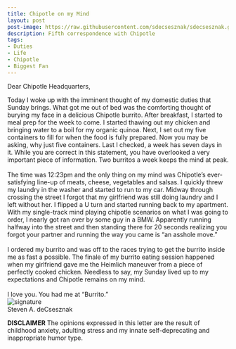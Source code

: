 ```yaml
---
title: Chipotle on my Mind
layout: post
post-image: https://raw.githubusercontent.com/sdecsesznak/sdecsesznak.github.io/master/assets/images/chipotle_on_mind.jpg
description: Fifth correspondence with Chipotle
tags:
- Duties
- Life
- Chipotle
- Biggest Fan
---
```


Dear Chipotle Headquarters, 

Today I woke up with the imminent thought of my domestic duties that Sunday brings.  What got me out of bed was the comforting thought of burying my face in a delicious Chipotle burrito. After breakfast, I started to meal prep for the week to come.  I started thawing out my chicken and bringing water to a boil for my organic quinoa.  Next, I set out my five containers to fill for when the food is fully prepared.  Now you may be asking, why just five containers.  Last I checked, a week has seven days in it.  While you are correct in this statement, you have overlooked a very important piece of information.  Two burritos a week keeps the mind at peak.  <br>
<br>
The time was 12:23pm and the only thing on my mind was Chipotle’s ever-satisfying line-up of meats, cheese, vegetables and salsas.  I quickly threw my laundry in the washer and started to run to my car.  Midway through crossing the street I forgot that my girlfriend was still doing laundry and I left without her. I flipped a U turn and started running back to my apartment.  With my single-track mind playing chipotle scenarios on what I was going to order, I nearly got ran over by some guy in a BMW.  Apparently running halfway into the street and then standing there for 20 seconds realizing you forgot your partner and running the way you came is “an asshole move.”  <br>
<br>
I ordered my burrito and was off to the races trying to get the burrito inside me as fast a possible.  The finale of my burrito eating session happened when my girlfriend gave me the Heimlich maneuver from a piece of perfectly cooked chicken.  Needless to say, my Sunday lived up to my expectations and Chipotle remains on my mind. <br> 
<br>
I love you.  You had me at “Burrito.”<br>
![signature](https://fontmeme.com/permalink/200925/c101f6549bbb85c94b3d8b47e8b8e244.png)<br>
Steven A. deCsesznak

**DISCLAIMER**
The opinions expressed in this letter are the result of childhood anxiety, adulting stress and my innate self-deprecating and inappropriate humor type.
